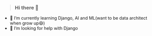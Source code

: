 > ### Hi there 👋 
- 🌱 I’m currently learning Django, AI and ML(want to be data architect when grow up😄)
- 🤔 I’m looking for help with Django

<!--
**badl7/badl7** is a ✨ _special_ ✨ repository because its `README.md` (this file) appears on your GitHub profile.

Here are some ideas to get you started:

- 🔭 I’m currently working on ...

- 👯 I’m looking to collaborate on ...

- 💬 Ask me about ...
- 📫  ...
- 😄 Pronouns: ...
- ⚡ Fun fact: ...
-->
